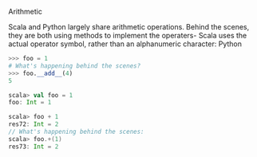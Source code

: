 Arithmetic

Scala and Python largely share arithmetic operations. Behind the scenes, they are both using methods to implement the operaters- Scala uses the actual operator symbol, rather than an alphanumeric character: 
Python
```python
>>> foo = 1 
# What's happening behind the scenes?
>>> foo.__add__(4)
5
```

```scala
scala> val foo = 1
foo: Int = 1

scala> foo + 1
res72: Int = 2
// What's happening behind the scenes: 
scala> foo.+(1)
res73: Int = 2
```

